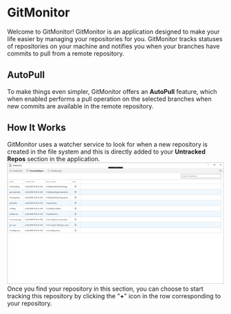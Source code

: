 # GitMonitor

Welcome to GitMonitor! GitMonitor is an application designed to make your life easier by managing your repositories for you. GitMonitor tracks statuses of repositories on your machine and notifies you when your branches have commits to pull from a remote repository.

## AutoPull
To make things even simpler, GitMonitor offers an **AutoPull** feature, which when enabled performs a pull operation on the selected branches when new commits are available in the remote repository.

## How It Works
GitMonitor uses a watcher service to look for when a new repository is created in the file system and this is directly added to your **Untracked Repos** section in the application.
![UntrackedReposPage](UntrackedReposPage.PNG)
Once you find your repository in this section, you can choose to start tracking this repository by clicking the "**+**" icon in the row corresponding to your repository.
